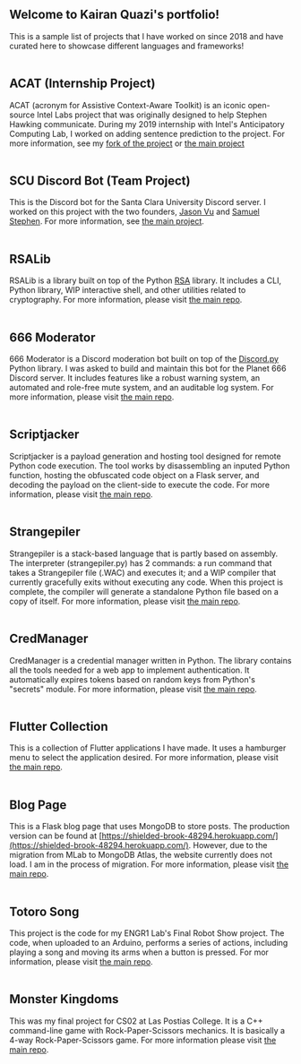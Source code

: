 ## Welcome to Kairan Quazi's portfolio!
This is a sample list of projects that I have worked on since 2018 and have curated here to showcase different languages and frameworks!<br><br>
## ACAT (Internship Project)
ACAT (acronym for Assistive Context-Aware Toolkit) is an iconic open-source Intel Labs project that was originally designed to help Stephen Hawking communicate. During my 2019
internship with Intel's Anticipatory Computing Lab, I worked on adding sentence prediction to the project. For more information, see my [fork of the project](https://github.com/kquaziportfolio/Intel-Labs-ACAT) or [the main project](https://github.com/intel/acat)<br><br>
## SCU Discord Bot (Team Project)
This is the Discord bot for the Santa Clara University Discord server. I worked on this project with the two founders, [Jason Vu](https://github.com/jasonanhvu) and [Samuel Stephen](https://github.com/Saamstep). For more information, see [the main project](https://github.com/jasonanhvu/scu-discord-bot).<br><br>
## RSALib
RSALib is a library built on top of the Python [RSA](https://pypi.org/project/rsa/) library. It includes a CLI, Python library, WIP interactive shell, and other utilities related to cryptography. For more information, please visit [the main repo](https://github.com/kquaziportfolio/rsalib).<br><br>
## 666 Moderator
666 Moderator is a Discord moderation bot built on top of the [Discord.py](https://discordpy.readthedocs.io/en/latest/) Python library. I was asked to build and maintain this bot for the Planet 666 Discord server. It includes features like a robust warning system, an automated and role-free mute system, and an auditable log system. For more information, please visit [the main repo](https://github.com/kquaziportfolio/666-Moderator).<br><br>
## Scriptjacker
Scriptjacker is a payload generation and hosting tool designed for remote Python code execution. The tool works by disassembling an inputed Python function, hosting the obfuscated code object on a Flask server, and decoding the payload on the client-side to execute the code. For more information, please visit [the main repo](https://github.com/kquaziportfolio/scriptjacker).<br><br>
## Strangepiler
Strangepiler is a stack-based language that is partly based on assembly. The interpreter (strangepiler.py) has 2 commands: a run command that takes a Strangepiler file (.WAC) and executes it; and a WIP compiler that currently gracefully exits without executing any code. When this project is complete, the compiler will generate a standalone Python file based on a copy of itself. For more information, please visit [the main repo](https://github.com/kquaziportfolio/strangepiler).<br><br>
## CredManager
CredManager is a credential manager written in Python. The library contains all the tools needed for a web app to implement authentication. It automatically expires tokens based on random keys from Python's "secrets" module. For more information, please visit [the main repo](https://github.com/kquaziportfolio/credmanager).<br><br>
## Flutter Collection
This is a collection of Flutter applications I have made. It uses a hamburger menu to select the application desired. For more information, please visit [the main repo](https://github.com/kquaziportfolio/flutter_collection).<br><br>
## Blog Page
This is a Flask blog page that uses MongoDB to store posts. The production version can be found at [https://shielded-brook-48294.herokuapp.com/](https://shielded-brook-48294.herokuapp.com/). However, due to the migration from MLab to MongoDB Atlas, the website currently does not load. I am in the process of migration. For more information, please visit [the main repo](https://github.com/kquaziportfolio/flaskblog).<br><br>
## Totoro Song
This project is the code for my ENGR1 Lab's Final Robot Show project. The code, when uploaded to an Arduino, performs a series of actions, including playing a song and moving its arms when a button is pressed. For mor information, please visit [the main repo](https://github.com/kquaziportfolio/totoro-song).<br><br>
## Monster Kingdoms
This was my final project for CS02 at Las Postias College. It is a C++ command-line game with Rock-Paper-Scissors mechanics. It is basically a 4-way Rock-Paper-Scissors game.
For more information please visit [the main repo](https://github.com/kquaziportfolio/monster-kingdoms).<br><br>
